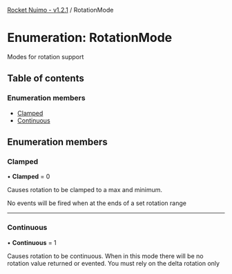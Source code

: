 [Rocket Nuimo - v1.2.1](../README.md) / RotationMode

# Enumeration: RotationMode

Modes for rotation support

## Table of contents

### Enumeration members

- [Clamped](rotationmode.md#clamped)
- [Continuous](rotationmode.md#continuous)

## Enumeration members

### Clamped

• **Clamped** = 0

Causes rotation to be clamped to a max and minimum.

No events will be fired when at the ends of a set rotation range

___

### Continuous

• **Continuous** = 1

Causes rotation to be continuous. When in this mode there will be no
rotation value returned or evented. You must rely on the delta rotation only
